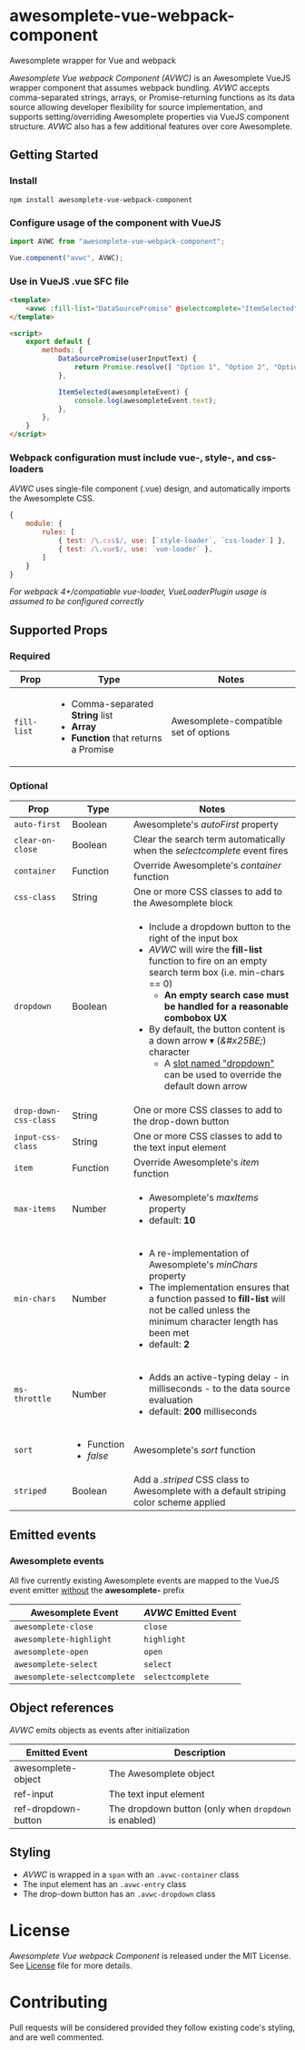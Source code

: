 # awesomplete-vue-webpack-component
Awesomplete wrapper for Vue and webpack

*Awesomplete Vue webpack Component (AVWC)* is an Awesomplete VueJS wrapper component that assumes webpack bundling.
*AVWC* accepts comma-separated strings, arrays, or Promise-returning functions as its data source allowing developer flexibility for source implementation, and supports setting/overriding Awesomplete properties via VueJS component structure.
*AVWC* also has a few additional features over core Awesomplete.

## Getting Started

### Install

```npm install awesomplete-vue-webpack-component```

### Configure usage of the component with VueJS
```javascript
import AVWC from "awesomplete-vue-webpack-component";

Vue.component("avwc", AVWC);
```

### Use in VueJS .vue SFC file

```html
<template>
    <avwc :fill-list="DataSourcePromise" @selectcomplete="ItemSelected"></avwc>
</template>

<script>
    export default {
        methods: {
            DataSourcePromise(userInputText) {
                return Promise.resolve([ "Option 1", "Option 2", "Option 3" ]);
            },

            ItemSelected(awesompleteEvent) {
                console.log(awesompleteEvent.text);
            },
        },
    }
</script>
```

### Webpack configuration must include vue-, style-, and css- loaders

*AVWC* uses single-file component (.vue) design, and automatically imports the Awesomplete CSS.


```javascript
{
    module: {
        rules: [
            { test: /\.css$/, use: [`style-loader`, `css-loader`] },
            { test: /\.vue$/, use: `vue-loader` },
        ]
    }
}
```
*For webpack 4+/compatiable vue-loader, VueLoaderPlugin usage is assumed to be configured correctly*

## Supported Props

### Required

| Prop | Type | Notes |
| ---- | ---- | ----- |
| `fill-list` | <ul><li>Comma-separated **String** list</li><li>**Array**</li><li>**Function** that returns a Promise</li></ul> | Awesomplete-compatible set of options |

### Optional

| Prop | Type | Notes |
| ---- | ---- | ----- |
| `auto-first` | Boolean | Awesomplete's *autoFirst* property |
| `clear-on-close` | Boolean | Clear the search term automatically when the *selectcomplete* event fires |
| `container` | Function | Override Awesomplete's *container* function |
| `css-class` | String | One or more CSS classes to add to the Awesomplete block |
| `dropdown` | Boolean | <ul><li>Include a dropdown button to the right of the input box</li><li>*AVWC* will wire the **fill-list** function to fire on an empty search term box (i.e. min-chars == 0)<ul><li>**An empty search case must be handled for a reasonable combobox UX**</li></ul></li><li>By default, the button content is a down arrow &#x25BE; (*&amp;#x25BE;*) character<ul><li>A [slot named "dropdown"](https://vuejs.org/v2/guide/components-slots.html#Named-Slots) can be used to override the default down arrow</li></ul></li></ul> |
| `drop-down-css-class` | String | One or more CSS classes to add to the drop-down button |
| `input-css-class` | String | One or more CSS classes to add to the text input element |
| `item` | Function | Override Awesomplete's *item* function |
| `max-items` | Number | <ul><li>Awesomplete's *maxItems* property</li><li>default: **10**</li></ul> |
| `min-chars` | Number | <ul><li>A re-implementation of Awesomplete's *minChars* property</li><li>The implementation ensures that a function passed to **fill-list** will not be called unless the minimum character length has been met</li><li>default: **2**</li></ul> |
| `ms-throttle` | Number | <ul><li>Adds an active-typing delay - in milliseconds - to the data source evaluation</li><li>default: **200** milliseconds</li></ul> |
| `sort` | <ul><li>Function</li><li>*false*</li></ul> | Awesomplete's *sort* function |
| `striped` | Boolean | Add a *.striped* CSS class to Awesomplete with a default striping color scheme applied |


## Emitted events

### Awesomplete events

All five currently existing Awesomplete events are mapped to the VueJS event emitter <u>without</u> the **awesomplete-** prefix

| Awesomplete Event | *AVWC* Emitted Event |
| ----------------- | -------------------- |
| ```awesomplete-close``` | ```close``` |
| ```awesomplete-highlight``` | ```highlight``` |
| ```awesomplete-open``` | ```open``` |
| ```awesomplete-select``` | ```select``` |
| ```awesomplete-selectcomplete``` | ```selectcomplete``` |

## Object references

*AVWC* emits objects as events after initialization

| Emitted Event | Description |
| ------------- | ----------- |
| awesomplete-object | The Awesomplete object |
| ref-input | The text input element |
| ref-dropdown-button | The dropdown button (only when `dropdown` is enabled) |

## Styling
+ *AVWC* is wrapped in a ```span``` with an ```.avwc-container``` class
+ The input element has an ```.avwc-entry``` class
+ The drop-down button has an ```.avwc-dropdown``` class

# License

*Awesomplete Vue webpack Component* is released under the MIT License.
See [License](./License.md) file for more details.

# Contributing

Pull requests will be considered provided they follow existing code's styling, and are well commented.
